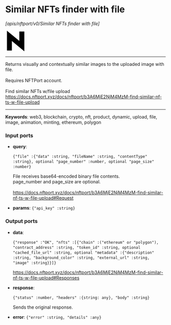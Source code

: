 # Similar NFTs finder with file

_[apis/nftport/v0/Similar NFTs finder with file]_

![icon](</assets/icons/352b98b2-6df6-4a21-93e1-a31cf5b9311d.png>)

---

Returns visually and contextually similar images to the uploaded image with file.<br>
<br>
Requires NFTPort account.<br>
<br>
Find similar NFTs w/file upload<br>
https://docs.nftport.xyz/docs/nftport/b3A6MjE2NjM4MzM-find-similar-nf-ts-w-file-upload<br>

---

__Keywords__: web3, blockchain, crypto, nft, product, dynamic, upload, file, image, animation, minting, ethereum, polygon

### Input ports

* __query__: 
    ```
    {"file" :{"data" :string, "fileName" :string, "contentType" :string}, optional "page_number" :number, optional "page_size" :number}
    ```

    File receives base64-encoded binary file contents.<br>
    page_number and page_size are optional. <br>
    <br>
    https://docs.nftport.xyz/docs/nftport/b3A6MjE2NjM4MzM-find-similar-nf-ts-w-file-upload#Request<br>


* __params__: ` {"api_key" :string} `

### Output ports

* __data__: 
    ```
    {"response" :"OK", "nfts" :[{"chain" :("ethereum" or "polygon"), "contract_address" :string, "token_id" :string, optional "cached_file_url" :string, optional "metadata" :{"description" :string, "background_color" :string, "external_url" :string, "image" :string}}]}
    ```

    https://docs.nftport.xyz/docs/nftport/b3A6MjE2NjM4MzM-find-similar-nf-ts-w-file-upload#Responses<br>


* __response__: 
    ```
    {"status" :number, "headers" :{string: any}, "body" :string}
    ```

    Sends the original response.<br>


* __error__: ` {"error" :string, "details" :any} `

